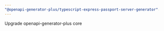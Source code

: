 ```yaml
---
"@openapi-generator-plus/typescript-express-passport-server-generator": minor
---
```


Upgrade openapi-generator-plus core
